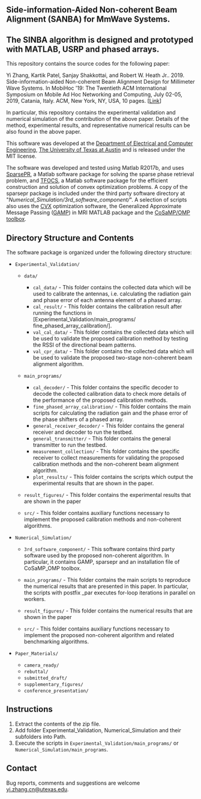 ## Side-information-Aided Non-coherent Beam Alignment (SANBA) for MmWave Systems.
## The SINBA algorithm is designed and prototyped with MATLAB, USRP and phased arrays.

This repository contains the source codes for the following paper:

Yi Zhang, Kartik Patel, Sanjay Shakkottai, and Robert W. Heath Jr.. 2019.
Side-information-aided Non-coherent Beam Alignment Design for Millimeter
Wave Systems. In MobiHoc '19: The Twentieth ACM International Symposium on
Mobile Ad Hoc Networking and Computing, July 02-05, 2019, Catania, Italy.
ACM, New York, NY, USA, 10 pages. \[[Link][Paper_Link]\]

In particular, this repository contains the experimental validation and
numerical simulation of the contribution of the above paper. Details of the
method, experimental results, and representative numerical results can be
also found in the above paper.

This software was developed at the [Department of Electrical and Computer
Engineering][UT_ECE], [The University of Texas at Austin][UT_Austin]
and is released under the MIT license.

The software was developed and tested using Matlab R2017b, and uses
[SparsePR][SparsePR], a Matlab software package for solving the sparse
phase retrieval problem, and [TFOCS][tfocs], a Matlab software package
for the efficient construction and solution of convex optimization problems.
A copy of the sparsepr package is included under the third party software
directory at "_Numerical_Simulation/3rd_software_component/_". A selection
of scripts also uses the [CVX][cvx] optimization software, the Generalized
Approximate Message Passing ([GAMP][GAMP]) in MRI MATLAB package and the
[CoSaMP/OMP toolbox][OMP].


## Directory Structure and Contents

The software package is organized under the following directory structure:
- `Experimental_Validation/`
     - `data/`
       - `cal_data/` - 
              This folder contains the collected data which will be used to
              calibrate the antennas, i.e. calculating the radiation gain
              and phase error of each antenna element of a phased array.
       - `cal_result/` - 
              This folder contains the calibration result after running the
              functions in [Experimental_Validation/main_programs/
              fine_phased_array_calibration/].
       - `val_cal_data/` - 
              This folder contains the collected data which will be used to
              validate the proposed calibration method by testing the
              RSSI of the directional beam patterns.
       - `val_cpr_data/` -
              This folder contains the collected data which will be used to
              validate the proposed two-stage non-coherent beam alignment
              algorithm.

     - `main_programs/`
       - `cal_decoder/` - 
              This folder contains the specific decoder to decode the
              collected calibration data to check more details of the
              performance of the proposed calibration methods.
       - `fine_phased_array_calibration/` - 
              This folder contains the main scripts for calculating the
              radiation gain and the phase error of the phase shifters of a
              phased array.
       - `general_receiver_decoder/` - 
              This folder contains the general receiver and decoder to run
              the testbed.
       - `general_transmitter/` - 
              This folder contains the general transmitter to run the
              testbed.
       - `measurement_collection/` - 
              This folder contains the specific receiver to collect
              measurements for validating the proposed calibration methods
              and the non-coherent beam alignment algorithm.
       - `plot_results/` - 
              This folder contains the scripts which output the
              experimental results that are shown in the paper.

     - `result_figures/` - 
       This folder contains the experimental results that are shown in the
       paper

     - `src/` - 
       This folder contains auxiliary functions necessary to implement the
       proposed calibration methods and non-coherent algorithms.

- `Numerical_Simulation/`
     - `3rd_software_component/` - 
       This software contains third party software used by the proposed
       non-coherent algorithm. In particular, it contains GAMP, sparsepr
       and an installation file of CoSaMP_OMP toolbox.

     - `main_programs/` -
       This folder contains the main scripts to reproduce the numerical
       results that are presented in this paper. In particular, the
       scripts with postfix _par executes for-loop iterations in parallel
       on workers.

     - `result_figures/` - 
       This folder contains the numerical results that are shown in the
       paper

     - `src/` - 
       This folder contains auxiliary functions necessary to implement the
       proposed non-coherent algorithm and related benchmarking algorithms.


- `Paper_Materials/`
     - `camera_ready/`
     - `rebuttal/`
     - `submitted_draft/`
     - `supplementary_figures/`
     - `conference_presentation/`

## Instructions

1. Extract the contents of the zip file.
2. Add folder Experimental_Validation, Numerical_Simulation and their
   subfolders into Path.
3. Execute the scripts in `Experimental_Validation/main_programs/` or
   `Numerical_Simulation/main_programs`.


## Contact

Bug reports, comments and suggestions are welcome
yi.zhang.cn@utexas.edu.


[UT_Austin]: https://www.utexas.edu/
[UT_ECE]: http://www.ece.utexas.edu/
[cvx]: http://cvxr.com/cvx/
[GAMP]: https://sourceforge.net/projects/gampmatlab/
[OMP]: https://www.mathworks.com/matlabcentral/fileexchange/32402-cosamp-and-omp-for-sparse-recovery
[SparsePR]: https://bitbucket.org/charms/sparsepr/
[tfocs]: http://cvxr.com/tfocs/
[Paper_Link]: https://dl.acm.org/citation.cfm?id=3326532

